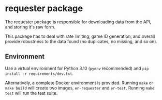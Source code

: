 # requester package

The requester package is responsible for downloading
data from the API, and storing it's raw form.

This package has to deal with rate limiting,
game ID generation, and overall provide
robustness to the data found (no duplicates, no missing, and so on).

## Environment

Use a virtual environment for Python 3.10 (`pyenv` recommended) and `pip install -r requirements/dev.txt`.

Alternatively, a complete Docker environment is provided.
Running `make` or `make build` will create two images, `er-requester` and `er-test`.
Running `make test` will run the test suite.